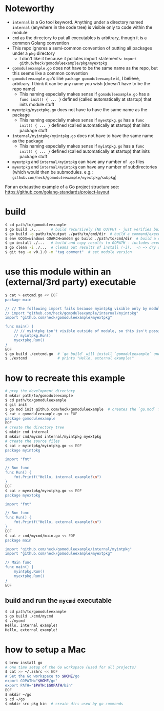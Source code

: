 # Noteworthy

* `internal` is a Go tool keyword.  Anything under a directory named `internal` (anywhere in the code tree) is visible only to code within the module
* `cmd` as the directory to put all executables is arbitrary, though it is a common Golang convention
* This repo ignores a semi-common convention of putting all packages under a `pkg` directory
    - I don't like it because it pollutes import statements: `import github/heck/gomoduleexample/pkg/myextpkg`
* `gomoduleexample.go` does not have to be the same name as the repo, but this seems like a common convention
* `gomoduleexample.go`'s line `package gomoduleexample` is, I believe, arbitrary.  I think it can be any name you wish (doesn't have to be the repo name)
    - This naming especially makes sense if `gomoduleexample.go` has a `func init() { ... }` defined (called automatically at startup) that inits module stuff
* `myextpkg/myextpkg.go` does not have to have the same name as the package
    - This naming especially makes sense if `myextpkg.go` has a `func init() { ... }` defined (called automatically at startup) that inits package stuff
* `internal/myintpkg/myintpkg.go` does not have to have the same name as the package
    - This naming especially makes sense if `myintpkg.go` has a `func init() { ... }` defined (called automatically at startup) that inits package stuff
* `myextpkg` and `internal/myintpkg` can have any number of `.go` files
* `myextpkg` and `internal/myintpkg` can have any number of subdirectories (which would then be submodules. e.g.: `github.com/heck/gomoduleexample/myextpkg/subpkg`)

For an exhaustive example of a Go project structure see: https://github.com/golang-standards/project-layout

# build

```bash
$ cd path/to/gomoduleexample
$ go build ./...     # build recursively (NO OUTPUT - just verifies build works). -n => dry run print of build steps
$ go build -o path/to/output ./path/to/cmd/dir  # build a command/executable.  w/o -o writes to pwd
$ env GOOS=windows GOARCH=amd64 go build ./path/to/cmd/dir  # build a command/executable for a target OS/CPU (here Windows/AMD64)
$ go install ./...   # build and copy results to GOPATH - includes executables and packages
$ go clean -i ./...  # cleans out results of install (-i).  -n => dry run print of files affected
$ git tag -a v0.1.0 -m "tag comment"  # set module version
```

# use this module within an (external/3rd party) executable

```bash
$ cat > extcmd.go << EOF
package main

// // The following import fails because myintpkg visible only by module members
// import "github.com/heck/gomoduleexample/internal/myintpkg"
import "github.com/heck/gomoduleexample/myextpkg"

func main() {
    // // myintpkg isn't visible outside of module, so this isn't possible:
    // myintpkg.Run()
    myextpkg.Run()
}
EOF
$ go build ./extcmd.go  # `go build` will install `gomoduleexample` under `$GOPATH/pkg` (if it's not there already)
$ ./extcmd              # prints "Hello, external example!"
```

# how to recreate this example

```bash
# prep the development directory
$ mkdir path/to/gomoduleexample
$ cd path/to/gomoduleexample
$ git init
$ go mod init github.com/heck/gomoduleexample  # creates the `go.mod` file
$ cat > gomoduleexample.go << EOF
package gomoduleexample
EOF
# create the directory tree
$ mkdir cmd internal
$ mkdir cmd/mycmd internal/myintpkg myextpkg
# create the source files
$ cat > myintpkg/myintpkg.go << EOF
package myintpkg

import "fmt"

// Run func
func Run() {
    fmt.Printf("Hello, internal example!\n")
}
EOF
$ cat > myextpkg/myextpkg.go << EOF
package myextpkg

import "fmt"

// Run func
func Run() {
    fmt.Printf("Hello, external example!\n")
}
EOF
$ cat > cmd/mycmd/main.go << EOF
package main

import "github.com/heck/gomoduleexample/internal/myintpkg"
import "github.com/heck/gomoduleexample/myextpkg"

// Main func
func main() {
    myintpkg.Run()
    myextpkg.Run()
}
EOF
```

## build and run the `mycmd` executable

```bash
$ cd path/to/gomoduleexample
$ go build ./cmd/mycmd
$ ./mycmd
Hello, internal example!
Hello, external example!
```

# how to setup a Mac

```bash
$ brew install go
# one time setup of the Go workspace (used for all projects)
$ cat >> ~/.zshrc << EOF
# Set the Go workspace to $HOME/go
export GOPATH="$HOME/go"
export PATH="$PATH:$GOPATH/bin"
EOF
$ mkdir ~/go
$ cd ~/go
$ mkdir src pkg bin  # create dirs used by go commands
```